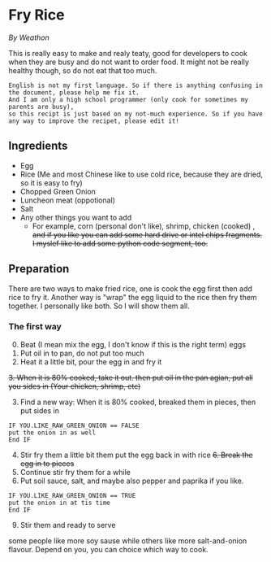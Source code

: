 # Fry Rice
*By Weathon*

This is really easy to make and realy teaty, good for developers to cook when they are busy and do not want to order food. It might not be really healthy though, so do not eat that too much.

```
English is not my first language. So if there is anything confusing in the document, please help me fix it. 
And I am only a high school programmer (only cook for sometimes my parents are busy), 
so this recipt is just based on my not-much experience. So if you have any way to improve the recipet, please edit it! 
```

## Ingredients
- Egg
- Rice (Me and most Chinese like to use cold rice, because they are dried, so it is easy to fry)
- Chopped Green Onion
- Luncheon meat (oppotional)
- Salt
- Any other things you want to add
    - For example, corn (personal don't like), shrimp, chicken (cooked) , <del> and if you like you can add some hard drive or intel chips fragments. I myslef like to add some python code segment, too. </del>
## Preparation
There are two ways to make fried rice, one is cook the egg first then add rice to fry it. Another way is "wrap" the egg liquid to the rice then fry them together. I personally like both. So I will show them all.

### The first way

0. Beat (I mean mix the egg, I don't know if this is the right term) eggs
1. Put oil in to pan, do not put too much
2. Heat it a little bit, pour the egg in and fry it 
 
<del> 3. When it is 80% cooked, take it out. then put oil in the pan agian, put all you sides in (Your chicken, shrimp, etc)</del>  

3. Find a new way: 
When it is 80% cooked, breaked them in pieces, then put sides in  


```
IF YOU.LIKE_RAW_GREEN_ONION == FALSE
put the onion in as well 
End IF 
``` 

4. Stir fry them a little bit them put the egg back in with rice
<del> 6. Break the egg in to pieces </del>
5. Continue stir fry them for a while
6. Put soil sauce, salt, and maybe also pepper and paprika if you like.  

``` 
IF YOU.LIKE_RAW_GREEN_ONION == TRUE
put the onion in at tis time  
End IF 
```  

9. Stir them and ready to serve

some people like more soy sause while others like more salt-and-onion flavour. Depend on you, you can choice which way to cook.
